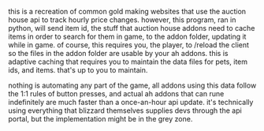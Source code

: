this is a recreation of common gold making websites that use the auction house api to track hourly price changes. however, this program, ran in python, will send item id, the stuff that auction house addons need to cache items in order to search for them in game, to the addon folder, updating it while in game. of course, this requires you, the player, to /reload the client so the files in the addon folder are usable by your ah addons. this is adaptive caching that requires you to maintain the data files for pets, item ids, and items. that's up to you to maintain. 

nothing is automating any part of the game, all addons using this data follow the 1:1 rules of button presses, and actual ah addons that can rune indefinitely are much faster than a once-an-hour api update. it's technically using everything that blizzard themselves supplies devs through the api portal, but the implementation might be in the grey zone.
